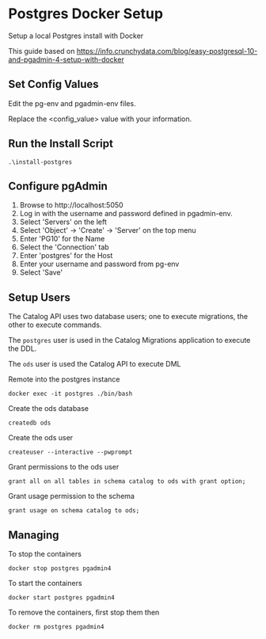 # Postgres Docker Setup

Setup a local Postgres install with Docker

This guide based on https://info.crunchydata.com/blog/easy-postgresql-10-and-pgadmin-4-setup-with-docker

## Set Config Values 
Edit the pg-env and pgadmin-env files.

Replace the <config_value> value with your information.

## Run the Install Script

`.\install-postgres`

## Configure pgAdmin

1. Browse to http://localhost:5050
2. Log in with the username and password defined in pgadmin-env.
3. Select 'Servers' on the left
4. Select 'Object' -> 'Create' -> 'Server' on the top menu 
5. Enter 'PG10' for the Name
6. Select the 'Connection' tab
7. Enter 'postgres' for the Host
8. Enter your username and password from pg-env
9. Select 'Save'

## Setup Users

The Catalog API uses two database users; one to execute migrations, the other to execute commands.

The `postgres` user is used in the Catalog Migrations application to execute the DDL.

The `ods` user is used the Catalog API to execute DML

Remote into the postgres instance

`docker exec -it postgres ./bin/bash`

Create the ods database

`createdb ods`

Create the ods user

`createuser --interactive --pwprompt`

Grant permissions to the ods user

`grant all on all tables in schema catalog to ods with grant option;` 

Grant usage permission to the schema

`grant usage on schema catalog to ods;`


## Managing
To stop the containers

`docker stop postgres pgadmin4`

To start the containers

`docker start postgres pgadmin4`

To remove the containers, first stop them then

`docker rm postgres pgadmin4`




